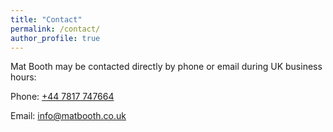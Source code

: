 ```yaml
---
title: "Contact"
permalink: /contact/
author_profile: true
---
```


Mat Booth may be contacted directly by phone or email during UK business hours:

Phone: [+44 7817 747664](tel:+&#x34;&#x34;78177&#x34;766&#x34;)

Email: [info@matbooth.co.uk](mailto:info@matbooth.co.uk)
